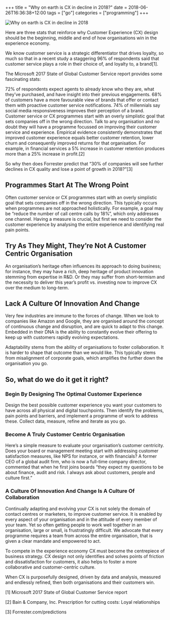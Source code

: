 +++
title = "Why on earth is CX in decline in 2018?"
date = 2018-06-26T16:36:38+12:00
tags = ["go"]
categories = ["programming"]
+++

![Why on earth is CX in decline in 2018](/img/about.jpg)

Here are three stats that reinforce why Customer Experience (CX) design should be the beginning, middle and end of how organisations win in the experience economy.

We know customer service is a strategic differentiator that drives loyalty, so much so that in a recent study a staggering 96% of respondents said that customer service plays a role in their choice of, and loyalty to, a brand[1].

The Microsoft 2017 State of Global Customer Service report provides some fascinating stats:

72% of respondents expect agents to already know who they are, what they’ve purchased, and have insight into their previous engagements.
68% of customers have a more favourable view of brands that offer or contact them with proactive customer service notifications.
74% of millennials say social media responsiveness improves their perception of a brand.
Customer service or CX programmes start with an overly simplistic goal that sets companies off in the wrong direction.
Talk to any organisation and no doubt they will have a programme focussed on improving their customer service and experience.  Empirical evidence consistently demonstrates that improved customer experience equals better customer retention, lower churn and consequently improved returns for that organisation.  For example, in financial services a 5% increase in customer retention produces more than a 25% increase in profit.[2]

So why then does Forrester predict that “30% of companies will see further declines in CX quality and lose a point of growth in 2018?”[3]

## Programmes Start At The Wrong Point

Often customer service or CX programmes start with an overly simplistic goal that sets companies off in the wrong direction.  This typically occurs when programmes are not approached holistically.  For example, a goal may be “reduce the number of call centre calls by 18%”, which only addresses one channel.  Having a measure is crucial, but first we need to consider the customer experience by analysing the entire experience and identifying real pain points.

## Try As They Might, They’re Not A Customer Centric Organisation

An organisation’s heritage often influences its approach to doing business; for instance, they may have a rich, deep heritage of product innovation stemming from expertise in R&D.  Or they may suffer from short-termism and the necessity to deliver this year’s profit vs. investing now to improve CX over the medium to long-term.

## Lack A Culture Of Innovation And Change
Very few industries are immune to the forces of change.  When we look to companies like Amazon and Google, they are organised around the concept of continuous change and disruption, and are quick to adapt to this change.  Embedded in their DNA is the ability to constantly evolve their offering to keep up with customers rapidly evolving expectations.

Adaptability stems from the ability of organisations to foster collaboration.  It is harder to shape that outcome than we would like.  This typically stems from misalignment of corporate goals, which amplifies the further down the organisation you go.

## So, what do we do it get it right?
### Begin By Designing The Optimal Customer Experience
Design the best possible customer experience you want your customers to have across all physical and digital touchpoints.  Then identify the problems, pain points and barriers, and implement a programme of work to address these.  Collect data, measure, refine and iterate as you go.

### Become A Truly Customer Centric Organisation
Here’s a simple measure to evaluate your organisation’s customer centricity.
Does your board or management meeting start with addressing customer satisfaction measures, like NPS for instance, or with financials?  A former CEO of a global audit firm, who is now a full-time company director, commented that when he first joins boards “they expect my questions to be about finance, audit and risk.  I always ask about customers, people and culture first.”

### A Culture Of Innovation And Change Is A Culture Of Collaboration
Continually adapting and evolving your CX is not solely the domain of contact centres or marketers, to improve customer service.  It is enabled by every aspect of your organisation and in the attitude of every member of your team.  Yet so often getting people to work well together in an organisation, large or small, is frustratingly difficult.  We advocate that every programme requires a team from across the entire organisation, that is given a clear mandate and empowered to act.

To compete in the experience economy CX must become the centrepiece of business strategy.  CX design not only identifies and solves points of friction and dissatisfaction for customers, it also helps to foster a more collaborative and customer-centric culture.

When CX is purposefully designed, driven by data and analysis, measured and endlessly refined, then both organisations and their customers win.

[1] Microsoft 2017 State of Global Customer Service report

[2] Bain & Company, Inc. Prescription for cutting costs: Loyal relationships

[3] Forrester.com/predictions
